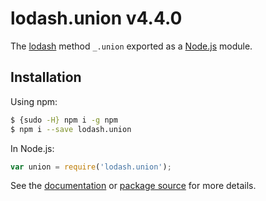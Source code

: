 # lodash.union v4.4.0

The [lodash](https://lodash.com/) method `_.union` exported as a [Node.js](https://nodejs.org/) module.

## Installation

Using npm:
```bash
$ {sudo -H} npm i -g npm
$ npm i --save lodash.union
```

In Node.js:
```js
var union = require('lodash.union');
```

See the [documentation](https://lodash.com/docs#union) or [package source](https://github.com/lodash/lodash/blob/4.4.0-npm-packages/lodash.union) for more details.
